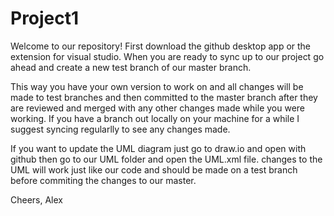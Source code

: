 # Project1 
Welcome to our repository!
First download the github desktop app or the extension for visual studio.
When you are ready to sync up to our project go ahead and create a new test branch of our master branch.

This way you have your own version to work on and all changes will be made to test branches and then committed to the master branch after they are reviewed and merged with any other changes made while you were working.
If you have a branch out locally on your machine for a while I suggest syncing regularlly to see any changes made.

If you want to update the UML diagram just go to draw.io and open with github then go to our UML folder and open the UML.xml file. 
changes to the UML will work just like our code and should be made on a test branch before commiting the changes to our master.

Cheers, 
Alex
